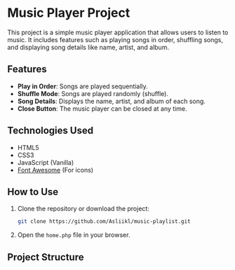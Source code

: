 # Music Player Project

This project is a simple music player application that allows users to listen to music. It includes features such as playing songs in order, shuffling songs, and displaying song details like name, artist, and album.

## Features

- **Play in Order**: Songs are played sequentially.
- **Shuffle Mode**: Songs are played randomly (shuffle).
- **Song Details**: Displays the name, artist, and album of each song.
- **Close Button**: The music player can be closed at any time.

## Technologies Used

- HTML5
- CSS3
- JavaScript (Vanilla)
- [Font Awesome](https://fontawesome.com/) (For icons)

## How to Use

1. Clone the repository or download the project:

    ```bash
    git clone https://github.com/Asliikl/music-playlist.git
    ```

2. Open the `home.php` file in your browser.

## Project Structure


